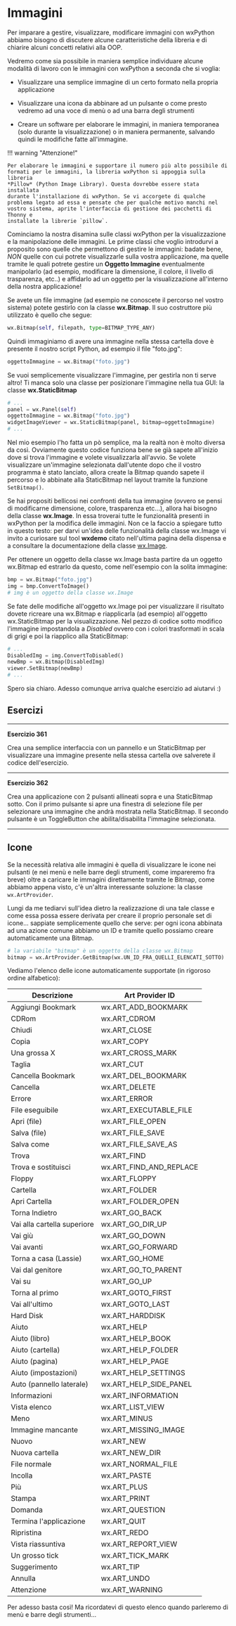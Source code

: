 # Immagini

Per imparare a gestire, visualizzare, modificare immagini con wxPython
abbiamo bisogno di discutere alcune caratteristiche della libreria e di
chiarire alcuni concetti relativi alla OOP.

Vedremo come sia possibile in maniera semplice individuare alcune
modalità di lavoro con le immagini con wxPython a seconda che si voglia:

- Visualizzare una semplice immagine di un certo formato nella propria applicazione

- Visualizzare una icona da abbinare ad un pulsante o come presto vedremo ad una voce di menù 
  o ad una barra degli strumenti

- Creare un software per elaborare le immagini, in maniera temporanea (solo durante la visualizzazione) 
  o in maniera permanente, salvando quindi le modifiche fatte all'immagine.

!!! warning "Attenzione!"

    Per elaborare le immagini e supportare il numero più alto possibile di
    formati per le immagini, la libreria wxPython si appoggia sulla libreria
    *Pillow* (Python Image Library). Questa dovrebbe essere stata installata
    durante l'installazione di wxPython. Se vi accorgete di qualche
    problema legato ad essa e pensate che per qualche motivo manchi nel
    vostro sistema, aprite l'interfaccia di gestione dei pacchetti di Thonny e
    installate la librerie `pillow`.
    

Cominciamo la nostra disamina sulle classi wxPython per la
visualizzazione e la manipolazione delle immagini. Le prime classi che
voglio introdurvi a proposito sono quelle che permettono di gestire le
immagini: badate bene, *NON* quelle con cui potrete visualizzarle sulla
vostra applicazione, ma quelle tramite le quali potrete gestire un
**Oggetto Immagine** eventualmente manipolarlo (ad esempio, modificare
la dimensione, il colore, il livello di trasparenza, etc..) e affidarlo
ad un oggetto per la visualizzazione all'interno della nostra
applicazione!

Se avete un file immagine (ad esempio ne conoscete il percorso nel
vostro sistema) potete gestirlo con la classe **wx.Bitmap**. Il suo
costruttore più utilizzato è quello che segue:

``` python
wx.Bitmap(self, filepath, type=BITMAP_TYPE_ANY)
```

Quindi immaginiamo di avere una immagine nella stessa cartella dove è
presente il nostro script Python, ad esempio il file "foto.jpg":

``` python
oggettoImmagine = wx.Bitmap("foto.jpg")
```

Se vuoi semplicemente visualizzare l'immagine, per gestirla non ti
serve altro! Ti manca solo una classe per posizionare l'immagine nella
tua GUI: la classe **wx.StaticBitmap**

``` python
# ...
panel = wx.Panel(self)
oggettoImmagine = wx.Bitmap("foto.jpg")
widgetImageViewer = wx.StaticBitmap(panel, bitmap=oggettoImmagine) 
# ...
```

Nel mio esempio l'ho fatta un pò semplice, ma la realtà non è molto diversa da così. 
Ovviamente questo codice funziona bene se già sapete all'inizio dove si trova l'immagine e volete visualizzarla all'avvio.
Se volete visualizzare un'immagine selezionata dall'utente dopo che il
vostro programma è stato lanciato, allora create la Bitmap quando sapete
il percorso e lo abbinate alla StaticBitmap nel layout tramite la funzione `SetBitmap()`.

Se hai propositi bellicosi nei confronti della tua immagine (ovvero se
pensi di modificarne dimensione, colore, trasparenza etc...), allora
hai bisogno della classe **wx.Image**. In essa troverai tutte le
funzionalità presenti in wxPython per la modifica delle immagini. Non ce
la faccio a spiegare tutto in questo testo: per darvi un'idea delle
funzionalità della classe wx.Image vi invito a curiosare sul tool
**wxdemo** citato nell'ultima pagina della dispensa e a consultare la
documentazione della classe
[wx.Image](https://wxpython.org/Phoenix/docs/html/wx.Image.html).

Per ottenere un oggetto della classe wx.Image basta partire da un
oggetto wx.Bitmap ed estrarlo da questo, come nell'esempio con la
solita immagine:

``` python
bmp = wx.Bitmap("foto.jpg")
img = bmp.ConvertToImage()
# img è un oggetto della classe wx.Image
```

Se fate delle modifiche all'oggetto wx.Image poi per visualizzare il
risultato dovete ricreare una wx.Bitmap e riapplicarla (ad esempio)
all'oggetto wx.StaticBitmap per la visualizzazione. Nel pezzo di codice
sotto modifico l'immagine impostandola a *Disabled* ovvero con i colori
trasformati in scala di grigi e poi la riapplico alla StaticBitmap:

``` python
# ...
DisabledImg = img.ConvertToDisabled()
newBmp = wx.Bitmap(DisabledImg)
viewer.SetBitmap(newBmp)
# ...
```

Spero sia chiaro. 
Adesso comunque arriva qualche esercizio ad aiutarvi :)

## Esercizi

----------------------------------------------------------------------------------------------------------------------

**Esercizio 361**

Crea una semplice interfaccia con un pannello e un StaticBitmap per
visualizzare una immagine presente nella stessa cartella ove salverete
il codice dell'esercizio.


----------------------------------------------------------------------------------------------------------------------


**Esercizio 362**

Crea una applicazione con 2 pulsanti allineati sopra e una StaticBitmap
sotto. Con il primo pulsante si apre una finestra di selezione file per
selezionare una immagine che andrà mostrata nella StaticBitmap. Il
secondo pulsante è un ToggleButton che abilita/disabilita l'immagine
selezionata.


----------------------------------------------------------------------------------------------------------------------


<!-- ############################################################################################################################# -->
## Icone

Se la necessità relativa alle immagini è quella di visualizzare le icone
nei pulsanti (e nei menù e nelle barre degli strumenti, come impareremo
fra breve) oltre a caricare le immagini direttamente tramite le Bitmap,
come abbiamo appena visto, c'è un'altra interessante soluzione: la
classe `wx.ArtProvider`. 

Lungi da me tediarvi sull'idea dietro la realizzazione di una tale classe e come essa possa essere derivata per
creare il proprio personale set di icone... sappiate semplicemente
quello che serve: per ogni icona abbinata ad una azione comune abbiamo
un ID e tramite quello possiamo creare automaticamente una Bitmap.

``` python
# la variabile "bitmap" è un oggetto della classe wx.Bitmap
bitmap = wx.ArtProvider.GetBitmap(wx.UN_ID_FRA_QUELLI_ELENCATI_SOTTO)
```

Vediamo l'elenco delle icone automaticamente supportate (in rigoroso ordine alfabetico):

| Descrizione                 |  Art Provider ID           |
|-----------------------------|----------------------------|
| Aggiungi Bookmark           |  wx.ART_ADD_BOOKMARK       |
| CDRom                       |  wx.ART_CDROM              |
| Chiudi                      |  wx.ART_CLOSE              |
| Copia                       |  wx.ART_COPY               |
| Una grossa X                |  wx.ART_CROSS_MARK         |
| Taglia                      |  wx.ART_CUT                |
| Cancella Bookmark           |  wx.ART_DEL_BOOKMARK       |
| Cancella                    |  wx.ART_DELETE             |
| Errore                      |  wx.ART_ERROR              | 
| File eseguibile             |  wx.ART_EXECUTABLE_FILE    |
| Apri (file)                 |  wx.ART_FILE_OPEN          |
| Salva (file)                |  wx.ART_FILE_SAVE          |
| Salva come                  |  wx.ART_FILE_SAVE_AS       |
| Trova                       |  wx.ART_FIND               |
| Trova e sostituisci         |  wx.ART_FIND_AND_REPLACE   |
| Floppy                      |  wx.ART_FLOPPY
| Cartella                    |  wx.ART_FOLDER
| Apri Cartella               |  wx.ART_FOLDER_OPEN
| Torna Indietro              |  wx.ART_GO_BACK
| Vai alla cartella superiore |  wx.ART_GO_DIR_UP
| Vai giù                     |  wx.ART_GO_DOWN
| Vai avanti                  |  wx.ART_GO_FORWARD
| Torna a casa (Lassie)       |  wx.ART_GO_HOME
| Vai dal genitore            |  wx.ART_GO_TO_PARENT
| Vai su                      |  wx.ART_GO_UP
| Torna al primo              |  wx.ART_GOTO_FIRST
| Vai all'ultimo              | wx.ART_GOTO_LAST
| Hard Disk                   |  wx.ART_HARDDISK
| Aiuto                       |  wx.ART_HELP
| Aiuto (libro)               |  wx.ART_HELP_BOOK
| Aiuto (cartella)            |  wx.ART_HELP_FOLDER
| Aiuto (pagina)              |  wx.ART_HELP_PAGE
| Aiuto (impostazioni)        | wx.ART_HELP_SETTINGS
| Auto (pannello laterale)    |  wx.ART_HELP_SIDE_PANEL
| Informazioni                |  wx.ART_INFORMATION
| Vista elenco                |  wx.ART_LIST_VIEW
| Meno                        |  wx.ART_MINUS
| Immagine mancante           |  wx.ART_MISSING_IMAGE
| Nuovo                       |  wx.ART_NEW
| Nuova cartella              |  wx.ART_NEW_DIR
| File normale                |  wx.ART_NORMAL_FILE
| Incolla                     |  wx.ART_PASTE
| Più                         |  wx.ART_PLUS
| Stampa                      |  wx.ART_PRINT
| Domanda                     |  wx.ART_QUESTION
| Termina l'applicazione      | wx.ART_QUIT
| Ripristina                  |  wx.ART_REDO
| Vista riassuntiva           |  wx.ART_REPORT_VIEW
| Un grosso tick              |  wx.ART_TICK_MARK
| Suggerimento                |  wx.ART_TIP
| Annulla                     |  wx.ART_UNDO
| Attenzione                  |  wx.ART_WARNING

Per adesso basta così! Ma ricordatevi di questo elenco quando parleremo
di menù e barre degli strumenti...

<br>
<br>
<br>

